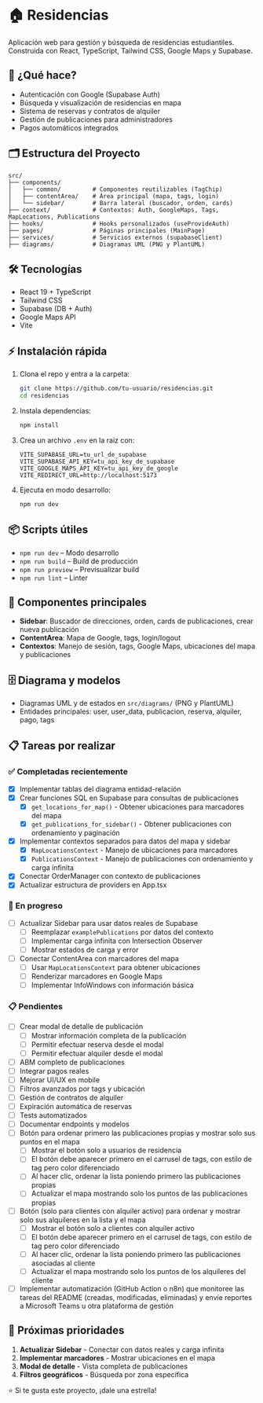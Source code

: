 # 🏠 Residencias

Aplicación web para gestión y búsqueda de residencias estudiantiles. Construida con React, TypeScript, Tailwind CSS, Google Maps y Supabase.

## 🚀 ¿Qué hace?
- Autenticación con Google (Supabase Auth)
- Búsqueda y visualización de residencias en mapa
- Sistema de reservas y contratos de alquiler
- Gestión de publicaciones para administradores
- Pagos automáticos integrados

## 🗂️ Estructura del Proyecto

```
src/
├── components/
│   ├── common/         # Componentes reutilizables (TagChip)
│   ├── contentArea/    # Área principal (mapa, tags, login)
│   └── sidebar/        # Barra lateral (buscador, orden, cards)
├── context/            # Contextos: Auth, GoogleMaps, Tags, MapLocations, Publications
├── hooks/              # Hooks personalizados (useProvideAuth)
├── pages/              # Páginas principales (MainPage)
├── services/           # Servicios externos (supabaseClient)
├── diagrams/           # Diagramas UML (PNG y PlantUML)
```

## 🛠️ Tecnologías
- React 19 + TypeScript
- Tailwind CSS
- Supabase (DB + Auth)
- Google Maps API
- Vite

## ⚡ Instalación rápida
1. Clona el repo y entra a la carpeta:
   ```bash
   git clone https://github.com/tu-usuario/residencias.git
   cd residencias
   ```
2. Instala dependencias:
   ```bash
   npm install
   ```
3. Crea un archivo `.env` en la raíz con:
   ```env
   VITE_SUPABASE_URL=tu_url_de_supabase
   VITE_SUPABASE_API_KEY=tu_api_key_de_supabase
   VITE_GOOGLE_MAPS_API_KEY=tu_api_key_de_google
   VITE_REDIRECT_URL=http://localhost:5173
   ```
4. Ejecuta en modo desarrollo:
   ```bash
   npm run dev
   ```

## 📦 Scripts útiles
- `npm run dev` – Modo desarrollo
- `npm run build` – Build de producción
- `npm run preview` – Previsualizar build
- `npm run lint` – Linter

## 🧩 Componentes principales
- **Sidebar**: Buscador de direcciones, orden, cards de publicaciones, crear nueva publicación
- **ContentArea**: Mapa de Google, tags, login/logout
- **Contextos**: Manejo de sesión, tags, Google Maps, ubicaciones del mapa y publicaciones

## 🗄️ Diagrama y modelos
- Diagramas UML y de estados en `src/diagrams/` (PNG y PlantUML)
- Entidades principales: user, user_data, publicacion, reserva, alquiler, pago, tags

## 📋 Tareas por realizar

### ✅ Completadas recientemente
- [X] Implementar tablas del diagrama entidad-relación
- [X] Crear funciones SQL en Supabase para consultas de publicaciones
  - [X] `get_locations_for_map()` - Obtener ubicaciones para marcadores del mapa
  - [X] `get_publications_for_sidebar()` - Obtener publicaciones con ordenamiento y paginación
- [X] Implementar contextos separados para datos del mapa y sidebar
  - [X] `MapLocationsContext` - Manejo de ubicaciones para marcadores
  - [X] `PublicationsContext` - Manejo de publicaciones con ordenamiento y carga infinita
- [X] Conectar OrderManager con contexto de publicaciones
- [X] Actualizar estructura de providers en App.tsx

### 🔄 En progreso
- [ ] Actualizar Sidebar para usar datos reales de Supabase
  - [ ] Reemplazar `examplePublications` por datos del contexto
  - [ ] Implementar carga infinita con Intersection Observer
  - [ ] Mostrar estados de carga y error
- [ ] Conectar ContentArea con marcadores del mapa
  - [ ] Usar `MapLocationsContext` para obtener ubicaciones
  - [ ] Renderizar marcadores en Google Maps
  - [ ] Implementar InfoWindows con información básica

### 📋 Pendientes
- [ ] Crear modal de detalle de publicación
  - [ ] Mostrar información completa de la publicación
  - [ ] Permitir efectuar reserva desde el modal
  - [ ] Permitir efectuar alquiler desde el modal
- [ ] ABM completo de publicaciones
- [ ] Integrar pagos reales
- [ ] Mejorar UI/UX en mobile
- [ ] Filtros avanzados por tags y ubicación
- [ ] Gestión de contratos de alquiler
- [ ] Expiración automática de reservas
- [ ] Tests automatizados
- [ ] Documentar endpoints y modelos
- [ ] Botón para ordenar primero las publicaciones propias y mostrar solo sus puntos en el mapa
  - [ ] Mostrar el botón solo a usuarios de residencia
  - [ ] El botón debe aparecer primero en el carrusel de tags, con estilo de tag pero color diferenciado
  - [ ] Al hacer clic, ordenar la lista poniendo primero las publicaciones propias
  - [ ] Actualizar el mapa mostrando solo los puntos de las publicaciones propias
- [ ] Botón (solo para clientes con alquiler activo) para ordenar y mostrar solo sus alquileres en la lista y el mapa
  - [ ] Mostrar el botón solo a clientes con alquiler activo
  - [ ] El botón debe aparecer primero en el carrusel de tags, con estilo de tag pero color diferenciado
  - [ ] Al hacer clic, ordenar la lista poniendo primero las publicaciones asociadas al cliente
  - [ ] Actualizar el mapa mostrando solo los puntos de los alquileres del cliente
- [ ] Implementar automatización (GitHub Action o n8n) que monitoree las tareas del README (creadas, modificadas, eliminadas) y envíe reportes a Microsoft Teams u otra plataforma de gestión

## 🎯 Próximas prioridades
1. **Actualizar Sidebar** - Conectar con datos reales y carga infinita
2. **Implementar marcadores** - Mostrar ubicaciones en el mapa
3. **Modal de detalle** - Vista completa de publicaciones
4. **Filtros geográficos** - Búsqueda por zona específica

⭐ Si te gusta este proyecto, ¡dale una estrella!
